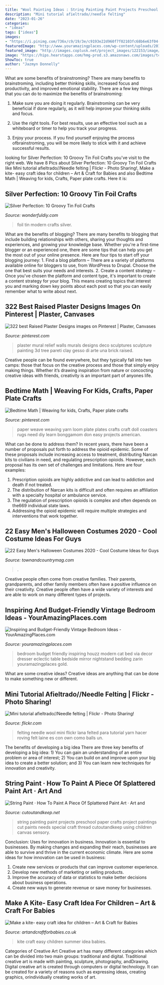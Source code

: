 ```yaml
---
title: "Wool Painting Ideas : String Painting Paint Projects Preschool Paper Crafts Project Paintings Cut Paints Needs Special Craft Thread Cutoutandkeep Using Children Canvas Sensory"
description: "Mini tutorial afieltrado//needle felting"
date: "2023-01-26"
categories:
- "ideas"
tags: ["ideas"]
images:
- "https://i.pinimg.com/736x/c9/19/3e/c9193e22d960f7f02103fc68b6e63f04--mural-wall-d-wall.jpg"
featuredImage: "http://www.youramazingplaces.com/wp-content/uploads/2014/12/bedroom-cat-620x845.jpg"
featured_image: "http://images.coplusk.net/project_images/122153/image/full_IMG_1742.jpg"
image: "https://hips.hearstapps.com/hmg-prod.s3.amazonaws.com/images/tc-mens-halloween-dude-1533157718.jpg?crop=0.998825463941743xw:1xh;center,top&amp;resize=480:*"
ShowToc: true
author: "Jazmyn Donnelly"
---
```



What are some benefits of brainstroming?
There are many benefits to brainstroming, including better thinking skills, increased focus and productivity, and improved emotional stability. There are a few key things that you can do to maximize the benefits of brainstroming:
1. Make sure you are doing it regularly. Brainstroming can be very beneficial if done regularly, as it will help improve your thinking skills and focus.

2. Use the right tools. For best results, use an effective tool such as a whiteboard or timer to help you track your progress.

3. Enjoy your process. If you find yourself enjoying the process ofbrainstroming, you will be more likely to stick with it and achieve successful results.

	

		
looking for Silver Perfection: 10 Groovy Tin Foil Crafts you've visit to the right web. We have 8 Pics about Silver Perfection: 10 Groovy Tin Foil Crafts like Mini tutorial afieltrado//Needle felting | Flickr - Photo Sharing!, Make a kite- easy craft idea for children – Art &amp; Craft for Babies and also Bedtime Math | Weaving for kids, Crafts, Paper plate crafts. Here it is:
		
    
## Silver Perfection: 10 Groovy Tin Foil Crafts

<img loading=lazy src="http://cdn.wonderfuldiy.com/wp-content/uploads/2016/12/Tin-foil-modern-art.jpg" onerror="this.onerror=null;this.src='https://tse3.mm.bing.net/th?id=OIP.P_dBvMApdxK89IdSdaxi4gHaHa&amp;pid=15.1';" alt="Silver Perfection: 10 Groovy Tin Foil Crafts">

_Source: wonderfuldiy.com_

>foil tin modern crafts silver. 

	

What are the benefits of blogging?
There are many benefits to blogging that include building relationships with others, sharing your thoughts and experiences, and growing your knowledge base. Whether you're a first-time blogger or an experienced one, there are some tips that can help you get the most out of your online presence. Here are four tips to start off your blogging journey: 1. Find a blog platform – There are a variety of platforms available online for bloggers to use, from WordPress to Drupal. Choose the one that best suits your needs and interests. 2. Create a content strategy – Once you've chosen the platform and content type, it's important to create a content strategy for your blog. This means creating topics that interest you and marking down key points about each post so that you can easily remember what to write about next. 
    
## 322 Best Raised Plaster Designs Images On Pinterest | Plaster, Canvases

<img loading=lazy src="https://i.pinimg.com/736x/c9/19/3e/c9193e22d960f7f02103fc68b6e63f04--mural-wall-d-wall.jpg" onerror="this.onerror=null;this.src='https://tse3.mm.bing.net/th?id=OIP.q3Zjhx24Ex-8iAYlmfGt1AHaNM&amp;pid=15.1';" alt="322 best Raised Plaster Designs images on Pinterest | Plaster, Canvases">

_Source: pinterest.com_

>plaster mural relief walls murals designs deco sculptures sculpture painting 3d tree pareti clay gesso di arte una brick raised. 

	

Creative people can be found everywhere, but they typically fall into two camps: those that focus on the creative process and those that simply enjoy making things. Whether it’s drawing inspiration from nature or concocting creative ideas with friends, creativity is an important part of anyones life.

    
## Bedtime Math | Weaving For Kids, Crafts, Paper Plate Crafts

<img loading=lazy src="https://i.pinimg.com/736x/d5/d1/fd/d5d1fd9e47e35d92893a1481475cbd4e--weaving-kids-paper-weaving.jpg" onerror="this.onerror=null;this.src='https://tse2.mm.bing.net/th?id=OIP.VKXD-kCxZaHzdQY360LlaQHaLJ&amp;pid=15.1';" alt="Bedtime Math | Weaving for kids, Crafts, Paper plate crafts">

_Source: pinterest.com_

>paper weave weaving yarn loom plate plates crafts craft doll coasters rugs need diy learn bonggamom don easy projects american. 

	

What can be done to address them?
In recent years, there have been a number of proposals put forth to address the opioid epidemic. Some of these proposals include increasing access to treatment, distributing Narcan kits to civilians in need, and regulating prescription opioids. However, each proposal has its own set of challenges and limitations. Here are four examples:
1) Prescription opioids are highly addictive and can lead to addiction and death if not treated. 
2) The distribution of Narcan kits is difficult and often requires an affiliation with a specialty hospital or ambulance service. 
3) The regulation of prescription opioids is complex and often depends on the669 individual state laws. 
4) Addressing the opioid epidemic will require multiple strategies and interventions that work together.

    
## 22 Easy Men&#039;s Halloween Costumes 2020 - Cool Costume Ideas For Guys

<img loading=lazy src="https://hips.hearstapps.com/hmg-prod.s3.amazonaws.com/images/tc-mens-halloween-dude-1533157718.jpg?crop=0.998825463941743xw:1xh;center,top&amp;resize=480:*" onerror="this.onerror=null;this.src='https://tse4.mm.bing.net/th?id=OIP.v6KQPmApqGtIFlRN-BywwgHaLH&amp;pid=15.1';" alt="22 Easy Men&#039;s Halloween Costumes 2020 - Cool Costume Ideas for Guys">

_Source: townandcountrymag.com_

>. 

	

Creative people often come from creative families. Their parents, grandparents, and other family members often have a positive influence on their creativity. Creative people often have a wide variety of interests and are able to work on many different types of projects.

    
## Inspiring And Budget-Friendly Vintage Bedroom Ideas - YourAmazingPlaces.com

<img loading=lazy src="http://www.youramazingplaces.com/wp-content/uploads/2014/12/bedroom-cat-620x845.jpg" onerror="this.onerror=null;this.src='https://tse3.mm.bing.net/th?id=OIP.kkJ8pQbm_84Or83ThvjLWAHaKG&amp;pid=15.1';" alt="Inspiring and Budget-Friendly Vintage Bedroom Ideas - YourAmazingPlaces.com">

_Source: youramazingplaces.com_

>bedroom budget friendly inspiring houzz modern cat bed via decor dresser eclectic table bedside mirror nightstand bedding zarin youramazingplaces gold. 

	

What are some creative ideas?
Creative ideas are anything that can be done to make something new or different.

    
## Mini Tutorial Afieltrado//Needle Felting | Flickr - Photo Sharing!

<img loading=lazy src="http://farm9.staticflickr.com/8027/7196620776_3ef50d9f9f_z.jpg" onerror="this.onerror=null;this.src='https://tse3.mm.bing.net/th?id=OIP.cvXM_EzpW8nykICI6PK2BwHaGW&amp;pid=15.1';" alt="Mini tutorial afieltrado//Needle felting | Flickr - Photo Sharing!">

_Source: flickr.com_

>felting needle wool mini flickr lana felted para tutorial yarn hacer roving felt laine es con own como balls un. 

	

The benefits of developing a big idea
There are three key benefits of developing a big idea: 1) You can gain an understanding of an entire problem or area of interest; 2) You can build on and improve upon your big idea to create a better solution; and 3) You can learn new techniques for innovation and creativity.

    
## String Paint · How To Paint A Piece Of Splattered Paint Art · Art And

<img loading=lazy src="http://images.coplusk.net/project_images/122153/image/full_IMG_1742.jpg" onerror="this.onerror=null;this.src='https://tse2.mm.bing.net/th?id=OIP.eXtFU6zy0a-enZ33naHlIwHaFr&amp;pid=15.1';" alt="String Paint · How To Paint A Piece Of Splattered Paint Art · Art and">

_Source: cutoutandkeep.net_

>string painting paint projects preschool paper crafts project paintings cut paints needs special craft thread cutoutandkeep using children canvas sensory. 

	

Conclusion: Uses for innovation in business.
Innovation is essential to businesses. By making changes and expanding their reach, businesses are able to survive and thrive in the current economic climate. Here are some ideas for how innovation can be used in business:
1. Create new services or products that can improve customer experience.
2. Develop new methods of marketing or selling products.
3. Improve the accuracy of data or statistics to make better decisions about business operations.
4. Create new ways to generate revenue or save money for businesses.

    
## Make A Kite- Easy Craft Idea For Children – Art &amp; Craft For Babies

<img loading=lazy src="https://www.artandcraftforbabies.co.uk/wp-content/uploads/2011/07/kite1-225x300.jpg" onerror="this.onerror=null;this.src='https://tse3.mm.bing.net/th?id=OIP.c6iRG74nGmQVCRAp-ElNkQHaJ4&amp;pid=15.1';" alt="Make a kite- easy craft idea for children – Art &amp; Craft for Babies">

_Source: artandcraftforbabies.co.uk_

>kite craft easy children summer idea babies. 

	

Categories of Creative Art
Creative art has many different categories which can be divided into two main groups: traditional and digital. Traditional creative art is made with painting, sculpture, photography, andDrawing. Digital creative art is created through computers or digital technology. It can be created for a variety of reasons such as expressing ideas, creating graphics, orindividually creating works of art.

